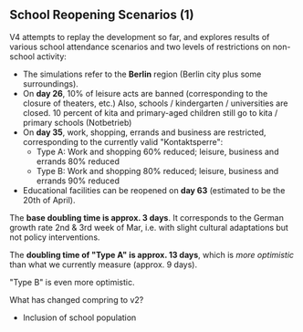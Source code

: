 ## School Reopening Scenarios (1)

V4 attempts to replay the development so far, and explores results of various school attendance scenarios and two levels of restrictions on non-school activity:

- The simulations refer to the **Berlin** region (Berlin city plus some surroundings).
- On **day 26**, 10% of leisure acts are banned (corresponding to the closure of theaters, etc.) Also, schools / kindergarten / universities are closed. 10 percent of kita and primary-aged children still go to kita / primary schools (Notbetrieb)
- On **day 35**, work, shopping, errands and business are restricted, corresponding to the currently valid "Kontaktsperre":
  - Type A: Work and shopping 60% reduced; leisure, business and errands 80% reduced
  - Type B: Work and shopping 80% reduced; leisure, business and errands 90% reduced
- Educational facilities can be reopened on **day 63** (estimated to be the 20th of April).

The **base doubling time is approx. 3 days**. It corresponds to the German growth rate 2nd & 3rd week of Mar, i.e. with slight cultural adaptations but not policy interventions.

The **doubling time of "Type A" is approx. 13 days**, which is _more optimistic_ than what we currently measure (approx. 9 days).

"Type B" is even more optimistic.


What has changed compring to v2?

- Inclusion of school population